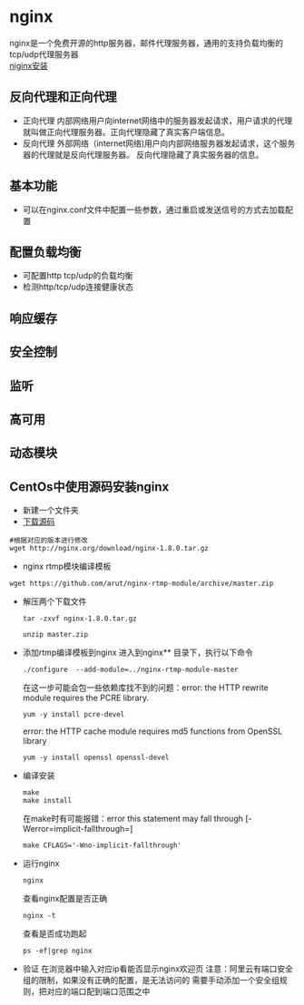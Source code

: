 # nginx
nginx是一个免费开源的http服务器，邮件代理服务器，通用的支持负载均衡的tcp/udp代理服务器   
[niginx安装](https://docs.nginx.com/nginx/admin-guide/installing-nginx/installing-nginx-open-source/#stable_vs_mainline)

## 反向代理和正向代理
- 正向代理
  内部网络用户向internet网络中的服务器发起请求，用户请求的代理就叫做正向代理服务器。正向代理隐藏了真实客户端信息。
- 反向代理
  外部网络（internet网络)用户向内部网络服务器发起请求，这个服务器的代理就是反向代理服务器。 
  反向代理隐藏了真实服务器的信息。
  
  
## 基本功能
- 可以在nginx.conf文件中配置一些参数，通过重启或发送信号的方式去加载配置


## 配置负载均衡
  - 可配置http tcp/udp的负载均衡
  - 检测http/tcp/udp连接健康状态
  
## 响应缓存

## 安全控制

## 监听

## 高可用

## 动态模块

## CentOs中使用源码安装nginx
  - 新建一个文件夹
  - [下载源码](http://nginx.org/en/download.html)
  ```shell
  #根据对应的版本进行修改
  wget http://nginx.org/download/nginx-1.8.0.tar.gz
  ```
  
  - nginx rtmp模块编译模板
  ```shell
  wget https://github.com/arut/nginx-rtmp-module/archive/master.zip
  ```
  - 解压两个下载文件
    ```
    tar -zxvf nginx-1.8.0.tar.gz
  
    unzip master.zip
    ```
  - 添加rtmp编译模板到nginx
    进入到nginx** 目录下，执行以下命令
    ```shell
    ./configure  --add-module=../nginx-rtmp-module-master
    ```
    在这一步可能会包一些依赖库找不到的问题：error: the HTTP rewrite module requires the PCRE library.
    ```shell
    yum -y install pcre-devel
    ```
    error: the HTTP cache module requires md5 functions from OpenSSL library
    ```shell
    yum -y install openssl openssl-devel
    ```
    
  - 编译安装
    ```shell
    make
    make install
    ```
    在make时有可能报错：error this statement may fall through [-Werror=implicit-fallthrough=]
    ```shell
    make CFLAGS='-Wno-implicit-fallthrough'
    ```
    
  - 运行nginx
    ```shell
    nginx
    ```
    查看nginx配置是否正确
    ```shell
    nginx -t
    ```
  
    查看是否成功跑起
    ```shell
    ps -ef|grep nginx
    ```
  - 验证
  在浏览器中输入对应ip看能否显示nginx欢迎页
  注意：阿里云有端口安全组的限制，如果没有正确的配置，是无法访问的
  需要手动添加一个安全组规则，把对应的端口配到端口范围之中
  
